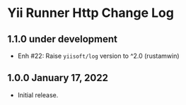 # Yii Runner Http Change Log

## 1.1.0 under development

- Enh #22: Raise `yiisoft/log` version to ^2.0 (rustamwin)

## 1.0.0 January 17, 2022

- Initial release.